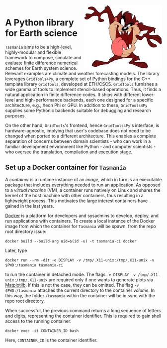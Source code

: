 <img align="right" src="taz.jpeg">

A Python library for Earth science
==================================

`Tasmania` aims to be a high-level, highly-modular and flexible framework to compose, simulate and evaluate finite difference numerical schemes for Earth system science. Relevant examples are climate and weather forecasting models. The library leverages `GridTools4Py`, a complete set of Python bindings for the C++ template library `GridTools`, developed at ETH/CSCS. `GridTools` furnishes a wide gamma of tools to implement stencil-based operations. Thus, it finds a natural application in finite difference codes. It ships with different lower-level and high-performance backends, each one designed for a specific architecture, e.g., Xeon Phi or GPU. In addition to these, `GridTools4Py` supplies some Pythonic backends suitable for debugging and research purposes. 

On the other hand, `GridTools`'s frontend, hence `GridTools4Py`'s interface, is hardware-agnostic, implying that user's codebase does not need to be changed when ported to a different architecture. This enables a complete separation of concerns between domain scientists - who can work in a familiar development environment like Python - and computer scientists - who oversee the translation, compilation and execution stage. 

Set up a Docker container for `Tasmania`
----------------------------------------

A *container* is a runtime instance of an *image*, which in turn is an executable package that includes everything needed to run an application. As opposed to a *virtual machine* (VM), a container runs natively on Linux and shares the kernel of the host machine with other containers, thus resulting in a lightweight process. This motivates the large interest containers have gained in the last years.  

[Docker](https://www.docker.com/) is a platform for developers and sysadmins to develop, deploy, and run applications with containers. To create a local instance of the Docker image from which the container for `Tasmania` will be spawn, from the repo root directory issue:

	docker build --build-arg uid=$(id -u) -t tasmania-ci docker

Later, type

	docker run --rm -dit -e DISPLAY -v /tmp/.X11-unix:/tmp/.X11-unix -v $PWD:/tasmania tasmania-ci

to run the container in detached mode. The flags `-e DISPLAY -v /tmp/.X11-unix:/tmp/.X11-unix` are required only if one wants to generate plots via [Matplotlib](https://matplotlib.org/). If this is not the case, they can be omitted. The flag `-v $PWD:/tasmania` attaches the current directory to the container *volume*. In this way, the folder `/tasmania` within the container will be in sync with the repo root directory.

When successful, the previous command returns a long sequence of letters and digits, representing the container identifier. This is required to gain shell access to the running container:

	docker exec -it CONTAINER_ID bash

Here, `CONTAINER_ID` is the container identifier.
